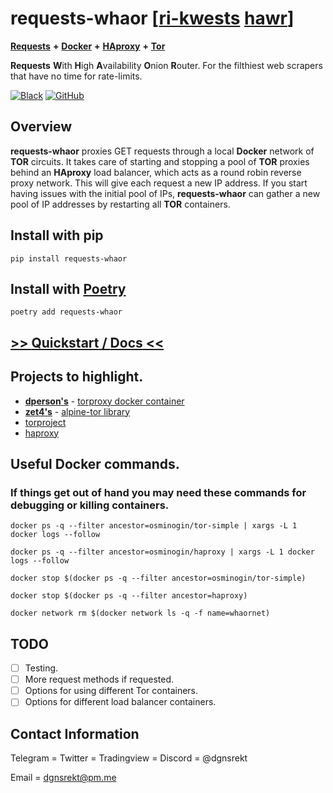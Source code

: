 # **requests-whaor** [[ri-kwests](https://www.dictionary.com/browse/requests) [hawr](https://www.dictionary.com/browse/whore)]

[**Requests**](https://requests.readthedocs.io) **+** [**Docker**](https://www.docker.com/) **+** [**HAproxy**](http://www.haproxy.org/) **+** [**Tor**](https://www.torproject.org/)

**Requests** **W**ith **H**igh **A**vailability **O**nion **R**outer. For the filthiest web scrapers that have no time for rate-limits.

[![Black](https://img.shields.io/badge/code%20style-black-black?style=for-the-badge&logo=appveyor)](https://github.com/psf/black)
[![GitHub](https://img.shields.io/github/license/dgnsrekt/requests-whaor?style=for-the-badge)](https://raw.githubusercontent.com/dgnsrekt/requests-whaor/master/LICENSE)


## Overview
**requests-whaor** proxies GET requests through a local **Docker** network of **TOR** circuits. It takes care of starting and stopping a pool of **TOR** proxies behind an **HAproxy** load balancer, which acts as a round robin reverse proxy network. This will give each request a new IP address.  If you start having issues with the initial pool of IPs, **requests-whaor** can gather a new pool of IP addresses by restarting all **TOR** containers.

## Install with pip
```
pip install requests-whaor
```

## Install with [Poetry](https://python-poetry.org/)
```
poetry add requests-whaor
```


## [>> **Quickstart** / **Docs** <<](link)

## Projects to highlight.
* [**dperson's**](https://hub.docker.com/u/dperson) - [torproxy docker container](https://hub.docker.com/r/dperson/torproxy)
* [**zet4's**](https://github.com/zet4) - [alpine-tor library](https://github.com/zet4/alpine-tor)
* [torproject](https://www.torproject.org/)
* [haproxy](https://hub.docker.com/_/haproxy)

## Useful Docker commands.
### If things get out of hand you may need these commands for debugging or killing containers.
```
docker ps -q --filter ancestor=osminogin/tor-simple | xargs -L 1 docker logs --follow

docker ps -q --filter ancestor=osminogin/haproxy | xargs -L 1 docker logs --follow

docker stop $(docker ps -q --filter ancestor=osminogin/tor-simple)

docker stop $(docker ps -q --filter ancestor=haproxy)

docker network rm $(docker network ls -q -f name=whaornet)
```

## TODO
* [ ] Testing.
* [ ] More request methods if requested.
* [ ] Options for using different Tor containers.
* [ ] Options for different load balancer containers.

## Contact Information
Telegram = Twitter = Tradingview = Discord = @dgnsrekt

Email = dgnsrekt@pm.me
